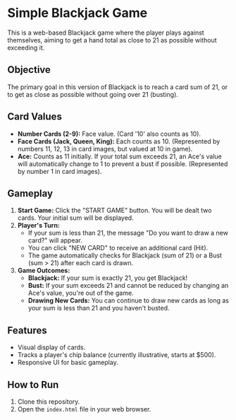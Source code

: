 # Simple Blackjack Game

This is a web-based Blackjack game where the player plays against themselves, aiming to get a hand total as close to 21 as possible without exceeding it.

## Objective
The primary goal in this version of Blackjack is to reach a card sum of 21, or to get as close as possible without going over 21 (busting).

## Card Values
-   **Number Cards (2-9):** Face value. (Card '10' also counts as 10).
-   **Face Cards (Jack, Queen, King):** Each counts as 10. (Represented by numbers 11, 12, 13 in card images, but valued at 10 in game).
-   **Ace:** Counts as 11 initially. If your total sum exceeds 21, an Ace's value will automatically change to 1 to prevent a bust if possible. (Represented by number 1 in card images).

## Gameplay
1.  **Start Game:** Click the "START GAME" button. You will be dealt two cards. Your initial sum will be displayed.
2.  **Player's Turn:**
    *   If your sum is less than 21, the message "Do you want to draw a new card?" will appear.
    *   You can click "NEW CARD" to receive an additional card (Hit).
    *   The game automatically checks for Blackjack (sum of 21) or a Bust (sum > 21) after each card is drawn.
3.  **Game Outcomes:**
    *   **Blackjack:** If your sum is exactly 21, you get Blackjack!
    *   **Bust:** If your sum exceeds 21 and cannot be reduced by changing an Ace's value, you're out of the game.
    *   **Drawing New Cards:** You can continue to draw new cards as long as your sum is less than 21 and you haven't busted.

## Features
-   Visual display of cards.
-   Tracks a player's chip balance (currently illustrative, starts at $500).
-   Responsive UI for basic gameplay.

## How to Run
1.  Clone this repository.
2.  Open the `index.html` file in your web browser.
